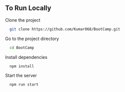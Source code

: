 
## To Run Locally

Clone the project

```bash
  git clone https://github.com/Kumar068/BootCamp.git
```

Go to the project directory

```bash
  cd BootCamp
```

Install dependencies

```bash
  npm install
```

Start the server

```bash
  npm run start
```



